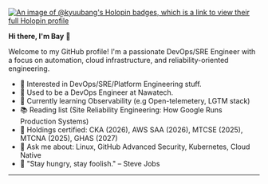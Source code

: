<!-- <a href="https://unsplash.com/photos/JV78PVf3gGI"><img src="https://github.com/Kyuubang/Kyuubang/blob/master/sergey-pesterev-banner.jpg" alt="Photo by Sergey Pesterev on Unsplash"/></a> -->
[![An image of @kyuubang's Holopin badges, which is a link to view their full Holopin profile](https://holopin.me/kyuubang)](https://holopin.io/@kyuubang)
<!-- <a href="https://www.piskelapp.com/"><img align="right" src="https://github.com/Kyuubang/Kyuubang/blob/master/poison-320.gif" width=30% alt="Pixel Animation Created with piskelapp"/></a> -->

**Hi there, I'm Bay** 👋

Welcome to my GitHub profile! I'm a passionate DevOps/SRE Engineer with a focus on automation, cloud infrastructure, and reliability-oriented engineering.

- 🤔 Interested in DevOps/SRE/Platform Engineering stuff.
- 🔭 Used to be a DevOps Engineer at Nawatech.
- 🌱 Currently learning Observability (e.g Open-telemetery, LGTM stack)
- 📚 Reading list (Site Reliability Engineering: How Google Runs Production Systems)
- 📃 Holdings certified: CKA (2026), AWS SAA (2026), MTCSE (2025), MTCNA (2025), GHAS (2027) 
- 💬 Ask me about: Linux, GitHub Advanced Security, Kubernetes, Cloud Native
- 💪 "Stay hungry, stay foolish." – Steve Jobs

---




<!-- ### Quick overview
- :octocat: GitHub stats:

<a href="https://github.com/anuraghazra/github-readme-stats">
 <img align="center" src="https://github-readme-stats.anuraghazra1.vercel.app/api?username=Kyuubang&count_private=true&show_icons=true&theme=gotham">
</a>
<br />

<br />

- 🌱 I’m currently learning Docker🐋, Python :snake:

<a href="https://www.codewars.com/users/Kyuubang/stats">
 <img src="https://www.codewars.com/users/Kyuubang/badges/micro">
</a>
<br />
<p align="center">
 <strong>__Social Media__</strong>
<p align="center">
<a href="https://gist.github.com/Kyuubang"><img src="https://img.icons8.com/clouds/48/000000/github.png"/></a>
<a href="https://www.linkedin.com/in/ahmadbayhaqi/"><img src="https://img.icons8.com/clouds/48/000000/linkedin.png"/></a>
<a href="#"><img src="https://img.icons8.com/clouds/48/000000/quizlet.png"/></a>
<a href=#><img src="https://img.icons8.com/clouds/48/000000/twitter-circled.png"/></a>
</p>


[![LinkedIn](https://img.shields.io/badge/LinkedIn-0A66C2?style=for-the-badge&logo=linkedin&logoColor=white)](https://linkedin.com/in/yourprofile) -->

<!--
**Kyuubang/Kyuubang** is a ✨ _special_ ✨ repository because its `README.md` (this file) appears on your GitHub profile.

Here are some ideas to get you started:

- 🔭 I’m currently working on ...
- 🌱 I’m currently learning ...
- 👯 I’m looking to collaborate on ...
- 🤔 I’m looking for help with ...
- 💬 Ask me about ...
- 📫 How to reach me: ...
- 😄 Pronouns: ...
- ⚡ Fun fact: ...
-->
